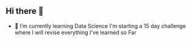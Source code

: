 ## Hi there 👋




- 🌱 I’m currently learning Data Science
  I'm starting a 15 day challenge where I will revise everything I've learned so Far



